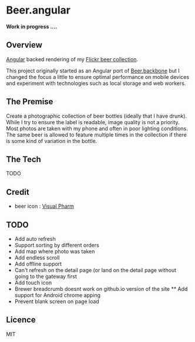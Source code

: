# Beer.angular

**Work in progress ....**

Overview
--------
[Angular](http://angularjs.org/) backed rendering of my [Flickr beer collection](http://www.flickr.com/photos/cavenagh/sets/72157625277593652/with/9631336651/).  

This project originally started as an Angular port of [Beer.backbone](https://www.github.com/o-sam-o/Beer.backbone) 
but I changed the focus a little to ensure optimal performance on mobile 
devices and experiment with technologies such as local storage and web workers.

The Premise
-----------
Create a photographic collection of beer bottles (ideally that I have drunk).
While I try to ensure the label is readable, image quality is not a priority.
Most photos are taken with my phone and often in poor lighting conditions.
The same beer is allowed to feature multiple times in the collection if there is some kind
of variation in the bottle.

The Tech
--------
TODO

Credit
------
* beer icon : [Visual Pharm](http://www.visualpharm.com)

TODO
----
* Add auto refresh
* Support sorting by different orders
* Add map where photo was taken
* Add endless scroll
* Add offline support
* Can't refresh on the detail page (or land on the detail page without
  going to the gateway first
* Add touch icon
* Brewer breadcrumb doesnt work on github.io version of the site
** Add support for Android chrome apping
* Prevent blank screen on page load

Licence
-------
MIT
